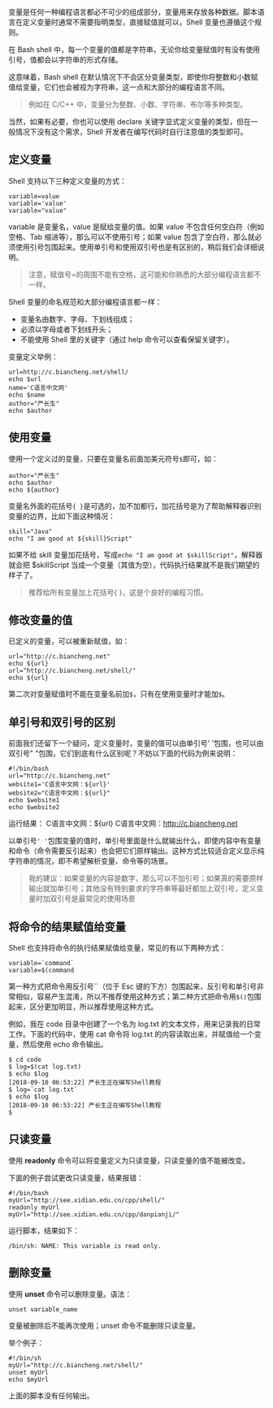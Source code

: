 变量是任何一种编程语言都必不可少的组成部分，变量用来存放各种数据。脚本语言在定义变量时通常不需要指明类型，直接赋值就可以，Shell 变量也遵循这个规则。

在 Bash shell 中，每一个变量的值都是字符串，无论你给变量赋值时有没有使用引号，值都会以字符串的形式存储。

这意味着，Bash shell 在默认情况下不会区分变量类型，即使你将整数和小数赋值给变量，它们也会被视为字符串，这一点和大部分的编程语言不同。
>例如在 C/C++ 中，变量分为整数、小数、字符串、布尔等多种类型。

当然，如果有必要，你也可以使用 declare 关键字显式定义变量的类型，但在一般情况下没有这个需求，Shell 开发者在编写代码时自行注意值的类型即可。

## 定义变量

Shell 支持以下三种定义变量的方式：
```
variable=value
variable='value'
variable="value"
```
variable 是变量名，value 是赋给变量的值。如果 value 不包含任何空白符（例如空格、Tab 缩进等），那么可以不使用引号；如果 value 包含了空白符，那么就必须使用引号包围起来。使用单引号和使用双引号也是有区别的，稍后我们会详细说明。
>注意，赋值号=的周围不能有空格，这可能和你熟悉的大部分编程语言都不一样。

Shell 变量的命名规范和大部分编程语言都一样：
- 变量名由数字、字母、下划线组成；
- 必须以字母或者下划线开头；
- 不能使用 Shell 里的关键字（通过 help 命令可以查看保留关键字）。

变量定义举例：
```
url=http://c.biancheng.net/shell/
echo $url
name='C语言中文网'
echo $name
author="严长生"
echo $author
```
## 使用变量
使用一个定义过的变量，只要在变量名前面加美元符号`$`即可，如：
```
author="严长生"
echo $author
echo ${author}
```
变量名外面的花括号`{ }`是可选的，加不加都行，加花括号是为了帮助解释器识别变量的边界，比如下面这种情况：
```
skill="Java"
echo "I am good at ${skill}Script"
```
如果不给 skill 变量加花括号，写成`echo "I am good at $skillScript"`，解释器就会把 $skillScript 当成一个变量（其值为空），代码执行结果就不是我们期望的样子了。
>推荐给所有变量加上花括号{ }，这是个良好的编程习惯。
## 修改变量的值
已定义的变量，可以被重新赋值，如：
```
url="http://c.biancheng.net"
echo ${url}
url="http://c.biancheng.net/shell/"
echo ${url}
```
第二次对变量赋值时不能在变量名前加`$`，只有在使用变量时才能加`$`。
## 单引号和双引号的区别
前面我们还留下一个疑问，定义变量时，变量的值可以由单引号' '包围，也可以由双引号" "包围，它们到底有什么区别呢？不妨以下面的代码为例来说明：
```
#!/bin/bash
url="http://c.biancheng.net"
website1='C语言中文网：${url}'
website2="C语言中文网：${url}"
echo $website1
echo $website2
```
运行结果：
C语言中文网：${url}
C语言中文网：http://c.biancheng.net

以单引号`' '`包围变量的值时，单引号里面是什么就输出什么，即使内容中有变量和命令（命令需要反引起来）也会把它们原样输出。这种方式比较适合定义显示纯字符串的情况，即不希望解析变量、命令等的场景。

>我的建议：如果变量的内容是数字，那么可以不加引号；如果真的需要原样输出就加单引号；其他没有特别要求的字符串等最好都加上双引号，定义变量时加双引号是最常见的使用场景
## 将命令的结果赋值给变量
Shell 也支持将命令的执行结果赋值给变量，常见的有以下两种方式：
```
variable=`command`
variable=$(command
```
第一种方式把命令用反引号``（位于 Esc 键的下方）包围起来，反引号和单引号非常相似，容易产生混淆，所以不推荐使用这种方式；第二种方式把命令用```$()```包围起来，区分更加明显，所以推荐使用这种方式。

例如，我在 code 目录中创建了一个名为 log.txt 的文本文件，用来记录我的日常工作。下面的代码中，使用 cat 命令将 log.txt 的内容读取出来，并赋值给一个变量，然后使用 echo 命令输出。
```
$ cd code
$ log=$(cat log.txt)
$ echo $log
[2018-09-10 06:53:22] 严长生正在编写Shell教程
$ log=`cat log.txt`
$ echo $log
[2018-09-10 06:53:22] 严长生正在编写Shell教程
$ 
```
## 只读变量

使用 **readonly** 命令可以将变量定义为只读变量，只读变量的值不能被改变。

下面的例子尝试更改只读变量，结果报错：
```
#!/bin/bash
myUrl="http://see.xidian.edu.cn/cpp/shell/"
readonly myUrl
myUrl="http://see.xidian.edu.cn/cpp/danpianji/"
```
运行脚本，结果如下：
```
/bin/sh: NAME: This variable is read only.
```

## 删除变量

使用 **unset** 命令可以删除变量。语法：
```
unset variable_name
```
变量被删除后不能再次使用；unset 命令不能删除只读变量。

举个例子：
```
#!/bin/sh
myUrl="http://c.biancheng.net/shell/"
unset myUrl
echo $myUrl
```
上面的脚本没有任何输出。